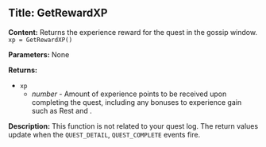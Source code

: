 ## Title: GetRewardXP

**Content:**
Returns the experience reward for the quest in the gossip window.
`xp = GetRewardXP()`

**Parameters:**
None

**Returns:**
- `xp`
  - *number* - Amount of experience points to be received upon completing the quest, including any bonuses to experience gain such as Rest and .

**Description:**
This function is not related to your quest log.
The return values update when the `QUEST_DETAIL`, `QUEST_COMPLETE` events fire.